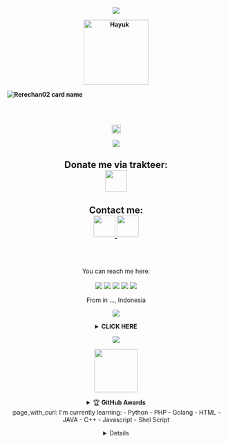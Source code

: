 <p align="center">
<img src="https://readme-typing-svg.herokuapp.com?color=%2336BCF7&center=true&vCenter=true&lines=Welcome+to+github+Rerechan02" />
</p>
<b>
<p align='center'><a href="https://api.daily.dev/get?r=fisabiliyusri"><img src="https://telegra.ph/file/0cd2f21fc503b748258c8.png" width="150" alt="Hayuk"/></a></p>

![Rerechan02 card name](https://cardivo.vercel.app/api?name=Rerechan%20Store&description=Hi,%20everyone!%20and%20Nice%20to%20meet%20you%20%F0%9F%91%8B&image=https://raw.githubusercontent.com/Rerechan02/simple-xray/main/funny1.jpg?v=4&backgroundColor=%23ecf0f1&telegram=/&github=Rerechan02&pattern=leaf&colorPattern=%23eaeaea)
</b>


<br />
<br />
<p align="center">
<img height=21 src="https://komarev.com/ghpvc/?username=Rerechan02">
</p>
<p align="center">
<img src="https://readme-typing-svg.herokuapp.com?color=%2336BCF7&center=true&vCenter=true&lines=R+E+R+E+C+H+A+N+0+2" />
</p>
<div height='45' align="center">
<h2>Donate me via trakteer: <br>
<a href="https://trakteer.id/rerechan%2002/showcase/donate-g4iiI"> <img src="https://telegra.ph/file/e4bbae34a1da4c9700da3.jpg" height='50'> </a>
</h2>
<h2>Contact me: <br>
<a href="https://github.com/Rerechan02"> <img src="https://cdn.jsdelivr.net/npm/simple-icons@3.0.1/icons/github.svg" height='50'> </a>
<a href="https://facebook.com/Rerechan"> <img src="https://cdn.jsdelivr.net/npm/simple-icons@3.0.1/icons/facebook.svg" height='50'> </a>
</h2>
<!---
fisabiliyusri/fisabiliyusri is a ✨ special ✨ repository because its `README.md` (this file) appears on your GitHub profile.
You can click the Preview link to take a look at your changes.
--->
<br><br>

  You can reach me here:<br><br>
  <a href="mailto: widyabakti02@gmail.com" style="text-decoration: none;">
    <img src="https://img.shields.io/badge/email%20me%20here-%23EA4335?&style=for-the-badge&logo=gmail&logoColor=white"/>
  </a>
  <a href="https://t.me/Rerechan02" style="text-decoration: none;">
    <img src="https://img.shields.io/badge/telegram-%2326A5E4?&style=for-the-badge&logo=telegram&logoColor=white"/>
  </a>
  <a href="http://github.com/Rerechan02" style="text-decoration: none;">
    <img src="https://img.shields.io/badge/github-%2300C300?&style=for-the-badge&logo=github&logoColor=white"/>
  </a>
  <a href="https://facebook.com/Rerechan" style="text-decoration: none;">
    <img src="https://img.shields.io/badge/facebook-%231DA1F2?&style=for-the-badge&logo=facebook&logoColor=white"/>
  </a>
  <a href="https://instagram.com/rerechan_02" style="text-decoration: none;">
    <img src="https://img.shields.io/badge/instagram-%23E4405F?&style=for-the-badge&logo=instagram&logoColor=white"/>
  </a>

  From in ..., Indonesia
  <br>
<p align="center">
<img src="https://readme-typing-svg.herokuapp.com?color=%2336BCF7&center=true&vCenter=true&lines=Welcome+to+Rerechan02" />
</p>
<details>
    <summary><b>CLICK HERE </b></summary><br/>
<p align='center'><a href="https://api.daily.dev/get?r=fisabiliyusri"><img src="https://telegra.ph/file/0cd2f21fc503b748258c8.png" width="150" alt="Hayuk"/></a></p>

![Rerechan02 card name](https://cardivo.vercel.app/api?name=Rerechan%20Store&description=Hi,%20everyone!%20and%20Nice%20to%20meet%20you%20%F0%9F%91%8B&image=https://raw.githubusercontent.com/Rerechan02/simple-xray/main/funny1.jpg?v=4&backgroundColor=%23ecf0f1&telegram=/&github=Rerechan02&pattern=leaf&colorPattern=%23eaeaea)
</b>

![Metrics](https://metrics.lecoq.io/Rerechan02?template=classic&repositories.forks=true&languages=1&languages.colors=github&languages.threshold=0%25&config.timezone=Asia%2FJakarta)
<p align='center'><img src="https://komarev.com/ghpvc/?username=Rerechan02&label=Total%20Profile%20Visitor&color=071A2C&style=for-the-badge" alt="Rerechan02" />
<p align='center'><a href="https://api.daily.dev/get?r=Rerechan02">
</p>

![Jokowi](https://github-profile-summary-cards.vercel.app/api/cards/profile-details?username=Rerechan02&theme=monokai)

</p>
</details>
<p align="center">
  <img src="https://komarev.com/ghpvc/?username=Rerechan02&label=VIEWS&style=flat-square&color=blue" />
</details>

<p align='center'>
   <a href="https://www.facebook.com/Rerechan02"><img height="100" src="https://raw.githubusercontent.com/Rerechan02/.github/main/speed.svg"></a></p>
<p align='center'>
<details>
    <summary>&#127942 <b>GitHub Awards</b></summary><br/>

![Github Trophy](https://github-profile-trophy.vercel.app/?username=Rerechan02)

</details> 
:page_with_curl: I'm currently learning:
- Python
- PHP
- Golang
- HTML
- JAVA
- C++
- Javascript
- Shel Script
</p>
<details>
:star: Here are some projects that I'm working on:
<p align='center'><a href="https://api.daily.dev/get?r=fisabiliyusri"><img src="https://telegra.ph/file/1262431c0967ddfb566b2.png?r=82s" width="150" alt="LulzGhost-Team BOT's Dev Card"/></a></p>

## Start
<!--START_SECTION:waka-->
<p align="center">
<img src="https://github-profile-trophy.vercel.app/?username=Rerechan02&theme=onedark" />
<p align="center" height='130px'> <img src="https://github-readme-stats.vercel.app/api?username=Rerechan02&show_icons=true&hide_title=true&include_all_commits=true&line_height=21&bg_color=0,64FFDA,64FFDA,A9EFDE,F2FFFC&count_public=true&theme=graywhite" alt="crazychickendev"/> <img src="https://github-readme-stats.vercel.app/api/top-langs/?username=Rerechan02&layout=compact&show_icons=true&bg_color=0,EFFDF9,CBFFF3,64FFDA&theme=graywhite&hide_title=true" alt="root"/> </p>
</p>
<p align="center">
    <img src="https://github-readme-streak-stats.herokuapp.com/?user=Rerechan02">
</p>
</details>
<!--END_SECTION:waka-->
<!--
-->
